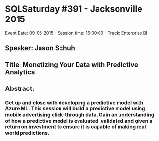 # SQLSaturday #391 - Jacksonville 2015
Event Date: 09-05-2015 - Session time: 16:00:00 - Track: Enterprise BI
## Speaker: Jason Schuh
## Title: Monetizing Your Data with Predictive Analytics  
## Abstract:
### Get up and close with developing a predictive model with Azure ML.  This session will build a predictive model using mobile advertising click-through data.  Gain an understanding of how a predictive model is evaluated, validated and given a return on investment to ensure it is capable of making real world predictions. 
